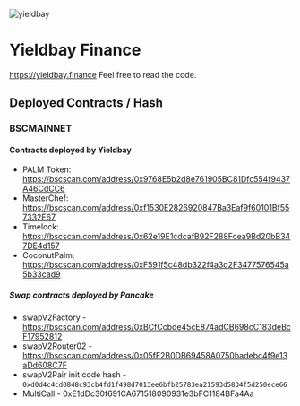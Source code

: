 ![yieldbay](https://miro.medium.com/max/2400/1*t-TCszzSPRMRN4jaXWqG9Q.jpeg)
# Yieldbay Finance

https://yieldbay.finance Feel free to read the code. 

## Deployed Contracts / Hash

### BSCMAINNET

#### Contracts deployed by Yieldbay
- PALM Token: https://bscscan.com/address/0x9768E5b2d8e761905BC81Dfc554f9437A46CdCC6
- MasterChef: https://bscscan.com/address/0xf1530E2826920847Ba3Eaf9f60101Bf557332E67
- Timelock: https://bscscan.com/address/0x62e19E1cdcafB92F288Fcea9Bd20bB347DE4d157
- CoconutPalm: https://bscscan.com/address/0xF591f5c48db322f4a3d2F3477576545a5b33cad9


##### Swap contracts deployed by Pancake
- swapV2Factory - https://bscscan.com/address/0xBCfCcbde45cE874adCB698cC183deBcF17952812
- swapV2Router02 - https://bscscan.com/address/0x05fF2B0DB69458A0750badebc4f9e13aDd608C7F
- swapV2Pair init code hash - `0xd0d4c4cd0848c93cb4fd1f498d7013ee6bfb25783ea21593d5834f5d250ece66`
- MultiCall - 0xE1dDc30f691CA671518090931e3bFC1184BFa4Aa

